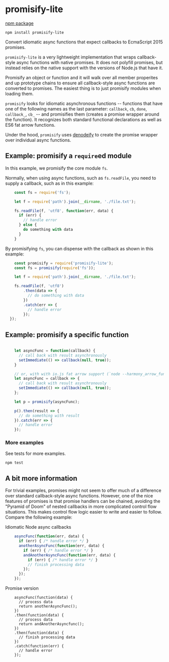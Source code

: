 promisify-lite
==============

[npm package](https://www.npmjs.com/package/promisify-lite)

    npm install promisify-lite

Convert idiomatic async functions that expect callbacks to EcmaScript 2015 promises.

`promisify-lite` is a very lightweight implementation that wraps callback-style async
functions with native promises. It does not polyfill promises, but instead relies
on the native support with the versions of Node.js that have it.

Promisify an object or function and it will walk over all member properites
and up prototype chains to ensure all callback-style async functions are converted
to promises. The easiest thing is to just promisify modules when loading them.

`promisify` looks for idiomatic asynchronous functions -- functions that have one of
the following names as the last parameter: `callback`, `cb`, `done`, `callback_`, `cb_`
-- and promisifies them (creates a promise wrapper around the function).
It recognizes both standard functional declarations as well as ES6 fat arrow functions.

Under the hood, `promisify` uses [denodeify](https://www.npmjs.com/package/denodeify)
to create the promise wrapper over individual async functions.

## Example: promisify a `require`ed module

In this example, we promisify the core module `fs`.

Normally, when using async functions, such as `fs.readFile`, you need to
supply a callback, such as in this example:

```js
    const fs = require('fs');

    let f = require('path').join(__dirname, './file.txt');

    fs.readFile(f, 'utf8', function(err, data) {
      if (err) {
        // handle error
      } else {
        do something with data
      }
    }
```

By promisifying `fs`, you can dispense with the callback as shown in this example:

```js
    const promisify = require('promisify-lite');
    const fs = promisify(require('fs'));

    let f = require('path').join(__dirname, './file.txt');

    fs.readFile(f, 'utf8')
        .then(data => {
          // do something with data
        })
        .catch(err => {
          // handle error
        });
  });

```

## Example: promisify a specific function

```js

    let asyncFunc = function(callback) {
      // call back with result asynchronously
      setImmediate(() => callback(null, true));
    }

    // or, with with io.js fat arrow support (`node --harmony_arrow_functions`)
    let asyncFunc = callback => {
      // call back with result asynchronously
      setImmediate(() => callback(null, true));
    };

    let p = promisify(asyncFunc);

    p().then(result => {
      // do something with result
    }).catch(err => {
      // handle error
    });
```

### More examples

See tests for more examples.

    npm test


## A bit more information

For trivial examples, promises might not seem to offer much of a difference over
standard callback-style async functions. However, one of the nice features of promises
is that promise handlers can be chained, avoiding the "Pyramid of Doom" of nested
callbacks in more complicated control flow situations. This makes control flow logic
easier to write and easier to follow. Compare the following example:

Idiomatic Node async callbacks

```js
    asyncFunc(function(err, data) {
      if (err) { /* handle error */ }
      anotherAsyncFunc(function(err, data) {
        if (err) { /* handle error */ }
        andAnotherAsyncFunc(function(err, data) {
          if (err) { /* handle error */ }
          // finish processing data
        });
      });
    });
```

Promise version

```
    asyncFunc(function(data) {
      // process data
      return anotherAsyncFunc();
    })
    .then(function(data) {
      // process data
      return andAnotherAsyncfunc();
    })
    .then(function(data) {
      // finish processing data
    })
    .catch(function(err) {
      // handle error
    });
```
